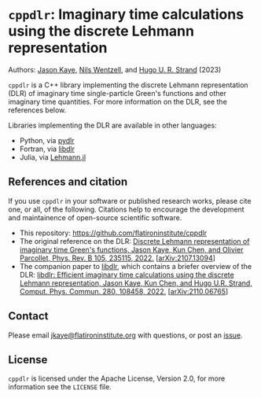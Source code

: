 

# `cppdlr`: Imaginary time calculations using the discrete Lehmann representation

Authors: [Jason Kaye](https://users.flatironinstitute.org/~jkaye/), [Nils
Wentzell](https://github.com/Wentzell), and [Hugo U. R.
Strand](https://github.com/HugoStrand) (2023)

`cppdlr` is a C++ library implementing the discrete Lehmann representation (DLR) of
imaginary time single-particle Green's functions and other imaginary time
quantities. For more information on the DLR, see the references below.

Libraries implementing the DLR are available in other languages:

- Python, via [pydlr](https://github.com/jasonkaye/libdlr)
- Fortran, via [libdlr](https://github.com/jasonkaye/libdlr)
- Julia, via [Lehmann.jl](https://github.com/numericaleft/Lehmann.jl)

## References and citation

If you use `cppdlr` in your software or published research works, please cite one, or
all, of the following. Citations help to encourage the development and
maintainence of open-source scientific software.

- This repository: https://github.com/flatironinstitute/cppdlr
- The original reference on the DLR: [Discrete Lehmann representation of imaginary time Green's functions, Jason Kaye, Kun Chen, and Olivier Parcollet, Phys. Rev. B 105, 235115, 2022.](https://journals.aps.org/prb/abstract/10.1103/PhysRevB.105.235115) \[[arXiv:2107.13094](https://arxiv.org/abs/2107.13094)\]
- The companion paper to [libdlr](https://github.com/jasonkaye/libdlr), which
  contains a briefer overview of the DLR: [libdlr: Efficient imaginary time calculations using the discrete
  Lehmann representation, Jason Kaye, Kun Chen, and Hugo U.R. Strand, Comput.
  Phys. Commun. 280, 108458,
  2022.](https://www.sciencedirect.com/science/article/pii/S0010465522001771)
  \[[arXiv:2110.06765](https://arxiv.org/abs/2110.06765)\]

## Contact

Please email jkaye@flatironinstitute.org with questions, or post an [issue](https://github.com/flatironinstitute/cppdlr/issues).

## License

`cppdlr` is licensed under the Apache License, Version 2.0, for more information see the `LICENSE` file.
